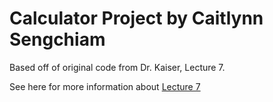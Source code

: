 # Calculator Project by Caitlynn Sengchiam
Based off of original code from Dr. Kaiser, Lecture 7.

See here for more information about [Lecture 7][lecture7]

[lecture7]: https://teaching.hkaiser.org/spring2024/csc3380/course/lecture7.html

